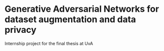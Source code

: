 # Generative Adversarial Networks for dataset augmentation and data privacy
Internship project for the final thesis at UvA